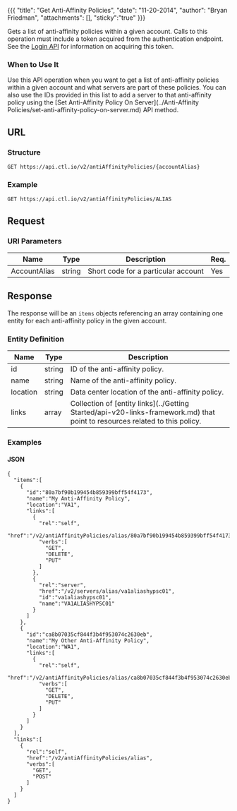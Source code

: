 {{{
  "title": "Get Anti-Affinity Policies",
  "date": "11-20-2014",
  "author": "Bryan Friedman",
  "attachments": [],
  "sticky":"true"
}}}

Gets a list of anti-affinity policies within a given account. Calls to this operation must include a token acquired from the authentication endpoint. See the [Login API](../Authentication/login.md) for information on acquiring this token.

### When to Use It

Use this API operation when you want to get a list of anti-affinity policies within a given account and what servers are part of these policies. You can also use the IDs provided in this list to add a server to that anti-affinity policy using the [Set Anti-Affinity Policy On Server](../Anti-Affinity Policies/set-anti-affinity-policy-on-server.md) API method.

## URL

### Structure

    GET https://api.ctl.io/v2/antiAffinityPolicies/{accountAlias}

### Example

    GET https://api.ctl.io/v2/antiAffinityPolicies/ALIAS

## Request

### URI Parameters

| Name | Type | Description | Req. |
| --- | --- | --- | --- |
| AccountAlias | string | Short code for a particular account | Yes |

## Response

The response will be an `items` objects referencing an array containing one entity for each anti-affinity policy in the given account.

### Entity Definition

| Name | Type | Description |
| --- | --- | --- |
| id | string | ID of the anti-affinity policy. |
| name | string | Name of the anti-affinity policy. |
| location | string | Data center location of the anti-affinity policy. |
| links | array | Collection of [entity links](../Getting Started/api-v20-links-framework.md) that point to resources related to this policy. |

### Examples

#### JSON

    {
      "items":[
        {
          "id":"80a7bf90b199454b859399bff54f4173",
          "name":"My Anti-Affinity Policy",
          "location":"VA1",
          "links":[
            {
              "rel":"self",
              "href":"/v2/antiAffinityPolicies/alias/80a7bf90b199454b859399bff54f4173",
              "verbs":[
                "GET",
                "DELETE",
                "PUT"
              ]
            },
            {
              "rel":"server",
              "href":"/v2/servers/alias/va1aliashypsc01",
              "id":"va1aliashypsc01",
              "name":"VA1ALIASHYPSC01"
            }
          ]
        },
        {
          "id":"ca8b07035cf844f3b4f953074c2630eb",
          "name":"My Other Anti-Affinity Policy",
          "location":"WA1",
          "links":[
            {
              "rel":"self",
              "href":"/v2/antiAffinityPolicies/alias/ca8b07035cf844f3b4f953074c2630eb",
              "verbs":[
                "GET",
                "DELETE",
                "PUT"
              ]
            }
          ]
        }
      ],
      "links":[
        {
          "rel":"self",
          "href":"/v2/antiAffinityPolicies/alias",
          "verbs":[
            "GET",
            "POST"
          ]
        }
      ]
    }
